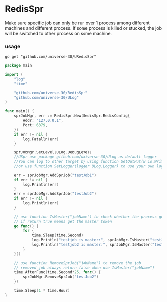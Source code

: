 # RedisSpr

Make sure specific job can only be run over 1 process among different machines and different process. If some process is killed or stucked, the job will be switched to other process on some machine.

### usage
```
go get "github.com/universe-30/URedisSpr"
```

```go
package main

import (
	"log"
	"time"

	"github.com/universe-30/RedisSpr"
	"github.com/universe-30/ULog"
)

func main() {
	sprJobMgr, err := RedisSpr.New(RedisSpr.RedisConfig{
		Addr: "127.0.0.1",
		Port: 6379,
	})
	if err != nil {
		log.Fatalln(err)
	}

	sprJobMgr.SetLevel(ULog.DebugLevel)
	//USpr use package github.com/universe-30/ULog as default logger
	//You can log to other target by using function SetOutPut(w io.Writer)
	//or use function SetLogger(logger ULog.Logger) to use your own logger which implemented the ULog.Logger interface

	err = sprJobMgr.AddSprJob("testJob1")
	if err != nil {
		log.Println(err)
	}
	err = sprJobMgr.AddSprJob("testJob2")
	if err != nil {
		log.Println(err)
	}

	// use function IsMaster("jobName") to check whether the process get the master token or not
	// if return true means get the master token
	go func() {
		for {
			time.Sleep(time.Second)
			log.Println("testjob is master:", sprJobMgr.IsMaster("testJob1"))
			log.Println("testjob2 is master:", sprJobMgr.IsMaster("testJob2"))
		}
	}()

	// use function RemoveSprJob("jobName") to remove the job
	// removed job always return false when use IsMaster("jobName")
	time.AfterFunc(time.Second*25, func() {
		sprJobMgr.RemoveSprJob("testJob2")
	})

	time.Sleep(1 * time.Hour)
}

```